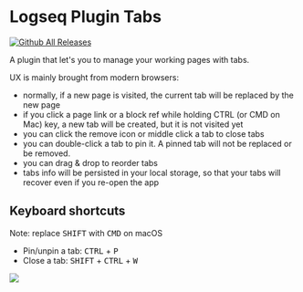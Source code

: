 # Logseq Plugin Tabs

[![Github All Releases](https://img.shields.io/github/downloads/pengx17/logseq-plugin-tabs/total.svg)](https://github.com/pengx17/logseq-plugin-tabs/releases)

A plugin that let's you to manage your working pages with tabs.

UX is mainly brought from modern browsers:

- normally, if a new page is visited, the current tab will be replaced by the new page
- if you click a page link or a block ref while holding CTRL (or CMD on Mac) key, a new tab will be created, but it is not visited yet
- you can click the remove icon or middle click a tab to close tabs
- you can double-click a tab to pin it. A pinned tab will not be replaced or be removed.
- you can drag & drop to reorder tabs
- tabs info will be persisted in your local storage, so that your tabs will recover even if you re-open the app

## Keyboard shortcuts

Note: replace <kbd>SHIFT</kbd> with <kbd>CMD</kbd> on macOS

- Pin/unpin a tab: <kbd>CTRL</kbd> + <kbd>P</kbd>
- Close a tab: <kbd>SHIFT</kbd> + <kbd>CTRL</kbd> + <kbd>W</kbd>

![](./demo.gif)

